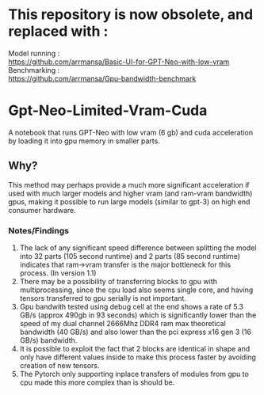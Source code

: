 # This repository is now obsolete, and replaced with : 
Model running : <br>
https://github.com/arrmansa/Basic-UI-for-GPT-Neo-with-low-vram <br>
Benchmarking : <br>
https://github.com/arrmansa/Gpu-bandwidth-benchmark <br>


# Gpt-Neo-Limited-Vram-Cuda
 A notebook that runs GPT-Neo with low vram (6 gb) and cuda acceleration by loading it into gpu memory in smaller parts.<br>
## Why?
This method may perhaps provide a much more significant acceleration if used with much larger models and higher vram (and ram-vram bandwidth) gpus, making it possible to run large models (similar to gpt-3) on high end consumer hardware.
### Notes/Findings
1. The lack of any significant speed difference between splitting the model into 32 parts (105 second runtime) and 2 parts (85 second runtime) indicates that ram->vram transfer is the major bottleneck for this process. (In version 1.1) <br> 
2. There may be a possibility of transferring blocks to gpu with multiprocessing, since the cpu load also seems single core, and having tensors transferred to gpu serially is not important. <br>
3. Gpu bandwith tested using debug cell at the end shows a rate of 5.3 GB/s (approx 490gb in 93 seconds) which is significantly lower than the speed of my dual channel 2666Mhz DDR4 ram max theoretical bandwidth (40 GB/s) and also lower than the pci express x16 gen 3 (16 GB/s) bandwidth.<br>
4. It is possible to exploit the fact that 2 blocks are identical in shape and only have different values inside to make this process faster by avoiding creation of new tensors.<br>
5. The Pytorch only supporting inplace transfers of modules from gpu to cpu made this more complex than is should be.
